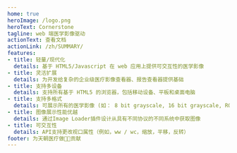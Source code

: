 ```yaml
---
home: true
heroImage: /logo.png
heroText: Cornerstone
tagline: web 端医学影像驱动
actionText: 查看文档
actionLink: /zh/SUMMARY/
features:
- title: 轻量/现代化
  details: 基于 HTML5/Javascript 在 web 应用上提供可交互性的医学影像
- title: 灵活扩展
  details: 为开发给复杂的企业级医疗影像查看器、报告查看器提供基础
- title: 支持多设备
  details: 支持所有基于 HTML5 的浏览器，包括移动设备、平板和桌面电脑
- title: 支持多格式
  details: 可展示所有的医学影像 (如： 8 bit grayscale, 16 bit grayscale, RGB color)
- title: 图像展示性能优越
  details: 通过Image Loader插件设计从具有不同协议的不同系统中获取图像
- title: 可交互性
  details: API支持更改视口属性（例如，ww / wc，缩放，平移，反转）
footer: 为天朝医疗做💉💉贡献
---
```

